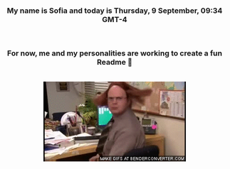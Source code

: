 


<div align="center">
<h3 >My name is Sofia and today is Thursday, 9 September, 09:34 GMT-4</h3><br>
<h3 >For now, me and my personalities are working to create a fun Readme 👋
</h3><br>
<img src='img/dwight.gif' alt='working...'/>
</div>
